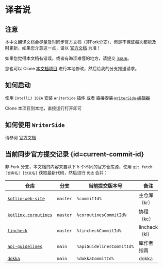 # 译者说

## 注意

本中文翻译文档会尽量及时同步官方文档（非Fork分支），但是不保证每次都能及时更新，如果您介意这一点，请以 [官方文档](https://kotlinlang.org/docs) 为准！

如果您觉得本文档有错误，或者有晦涩难懂的地方，请提交 [issue](https://github.com/T-miracle/kotlin-docs-cn/issues)。

您也可以 Clone [本文档项目](https://github.com/T-miracle/kotlin-docs-cn.git) 进行本地修改，然后给我的分支推送请求。

## 如何启动

使用 `IntelliJ IDEA` 安装 `WriterSide` 插件 或者 ~~直接安装 [`WriterSide` 编辑器](https://www.jetbrains.com/writerside/)~~

Clone 本项目到本地，直接运行打开即可

## 如何使用 `WriterSide`

请参阅 [官方文档](https://www.jetbrains.com/help/writerside/discover-writerside.html)

## 当前同步官方提交记录 {id=current-commit-id}

非 Fork 分支，本文档的内容来自以下 5 个不同的官方仓库源，使用 `git fetch [仓库名] [分支名]` 获取最新代码，然后进行 `优选` 合并：

| 仓库                                                                       | 分支       | 当前提交版本号                   | 备注           |
|--------------------------------------------------------------------------|----------|---------------------------|--------------|
| [`kotlin-web-site`](https://github.com/JetBrains/kotlin-web-site.git)    | `master` | `%commitId%`              | 主仓库（kr）      |
| [`kotlinx.coroutines`](https://github.com/Kotlin/kotlinx.coroutines.git) | `master` | `%coroutinesCommitId%`    | 协程（kc）       |
| [`lincheck`](https://github.com/JetBrains/lincheck.git)                  | `master` | `%lincheckCommitId%`      | lincheck（kl） |
| [`api-guidelines`](https://github.com/Kotlin/api-guidelines.git)         | `main`   | `%apiGuidelinesCommitId%` | 库作者指南        |
| [`dokka`](https://github.com/Kotlin/dokka.git)                           | `main`   | `%dokkaCommitId%`         | dokka        |